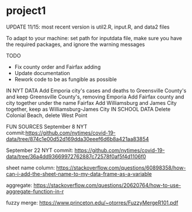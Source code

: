 # project1

UPDATE 11/15: most recent version is util2.R, input.R, and data2 files

To adapt to your machine: set path for inputdata file, make sure you
have the required packages, and ignore the warning messages

TODO
- Fix county order and Fairfax adding
- Update documentation
- Rework code to be as fungible as possible

IN NYT DATA
    Add Emporia city's cases and deaths to Greensville County's and keep Greensville County's, removing Emporia
    Add Fairfax county and city together under the name Fairfax 
    Add Williamsburg and James City together, keep as Williamsburg-James City
IN SCHOOL DATA
    Delete Colonial Beach, delete West Point

FUN SOURCES
September 8 NYT commit:https://github.com/nytimes/covid-19-data/tree/874c1e00d52d169dda30eeef6d6b8a421aa83854

September 22 NYT commit: https://github.com/nytimes/covid-19-data/tree/36a4dd93669972762887c72578f0af5f4d1106f0

sheet name column:
https://stackoverflow.com/questions/60898358/how-can-i-add-the-sheet-name-to-my-data-frame-as-a-variable

aggregate:
https://stackoverflow.com/questions/20620764/how-to-use-aggregate-function-in-r

fuzzy merge:
https://www.princeton.edu/~otorres/FuzzyMergeR101.pdf
